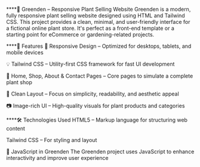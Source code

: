 ****🌿 Greenden – Responsive Plant Selling Website
Greenden is a modern, fully responsive plant selling website designed using HTML and Tailwind CSS. This project provides a clean, minimal, and user-friendly interface for a fictional online plant store. It's perfect as a front-end template or a starting point for eCommerce or gardening-related projects.

****🚀 Features
🌱 Responsive Design – Optimized for desktops, tablets, and mobile devices

💡 Tailwind CSS – Utility-first CSS framework for fast UI development

🛒 Home, Shop, About & Contact Pages – Core pages to simulate a complete plant shop

🎨 Clean Layout – Focus on simplicity, readability, and aesthetic appeal

📷 Image-rich UI – High-quality visuals for plant products and categories

****🛠️ Technologies Used
HTML5 – Markup language for structuring web content

Tailwind CSS – For styling and layout


🌿 JavaScript in Greenden
The Greenden project uses JavaScript to enhance interactivity and improve user experience
